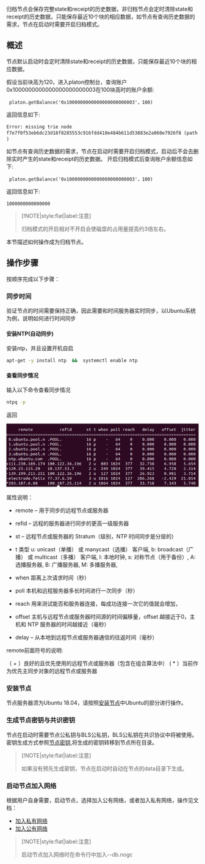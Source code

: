 归档节点会保存完整state和receipt的历史数据，非归档节点会定时清除state和receipt的历史数据，只能保存最近10个块的相应数据，如节点有查询历史数据的需求，节点在启动时需要开启归档模式。

## 概述
节点默认启动时会定时清除state和receipt的历史数据，只能保存最近10个块的相应数据。

假设当前块高为120，进入platon控制台，查询账户0x1000000000000000000000003在100块高时的账户余额:
```
 platon.getBalance('0x1000000000000000000000003'，100)
```
返回信息如下:
```
Error: missing trie node f7e7f0f53eb6dc23d18f8285553c916fdd410e484b611d53883e2a060e7926f8 (path )
```

如节点有查询历史数据的需求，节点在启动时需要开启归档模式，启动后不会去删除实时产生的state和receipt的历史数据。
开启归档模式后查询账户余额信息如下:
```
 platon.getBalance('0x1000000000000000000000003'，100)
```
返回信息如下:
```
1000000000000000
```

> [!NOTE|style:flat|label:注意]
>
> 归档模式的开启相对不开启会使磁盘的占用量提高约3倍左右。

本节描述如何操作成为归档节点。

##  操作步骤

按顺序完成以下步骤：

### 同步时间
验证节点的时间需要保持正确，因此需要和时间服务器实时同步，以Ubuntu系统为例，说明如何进行时间同步

#### 安装NTP(自动同步)

安装ntp，并且设置开机自启
```bash
apt-get -y install ntp  &&  systemctl enable ntp
```

#### 查看同步情况
输入以下命令查看同步情况
```bash
ntpq -p
```
返回

![ntpq返回](时钟同步.assets/ntpq.png)


属性说明：

- remote – 用于同步的远程节点或服务器

- refid – 远程的服务器进行同步的更高一级服务器

- st – 远程节点或服务器的 Stratum（级别，NTP 时间同步是分层的）

- t  类型 u: unicast（单播） 或 manycast（选播） 客户端, b: broadcast（广播） 或 multicast（多播） 客户端, l: 本地时钟, s: 对称节点（用于备份）, A: 选播服务器, B: 广播服务器, M: 多播服务器,

- when 距离上次请求时间（秒）

- poll   本机和远程服务器多长时间进行一次同步（秒）

- reach  用来测试能否和服务器连接，每成功连接一次它的值就会增加，

- offset  主机与远程节点或服务器时间源的时间偏移量，offset 越接近于0，主机和 NTP 服务器的时间越接近（毫秒）

- delay – 从本地到远程节点或服务器通信的往返时间（毫秒）


remote前面符号的说明:

（ + ）良好的且优先使用的远程节点或服务器（包含在组合算法中）
  ( * ）当前作为优先主同步对象的远程节点或服务器

###  安装节点
节点服务器须为Ubuntu 18.04，请按照[安装节点](zh-cn/Node/_[Chinese-Simplified]-安装节点.md)中Ubuntu的部分进行操作。

### 生成节点密钥与共识密钥
节点在启动时需要节点公私钥与BLS公私钥，BLS公私钥在共识协议中将被使用。
密钥生成方式参照[节点密钥](/zh-cn/Node/_[Chinese-Simplified]-钱包文件与节点密钥#节点密钥),将生成的密钥转移到节点所在目录。

> [!NOTE|style:flat|label:注意]
>
>  如果没有预先生成密钥，节点在启动时自动在节点的data目录下生成。

### 启动节点加入网络
根据用户自身需要，启动节点，选择加入公有网络，或者加入私有网络，操作见文档：
- [加入私有网络](zh-cn/Network/[Chinese-Simplified]-创建私有网络.md)
- [加入公有网络](zh-cn/Network/[Chinese-Simplified]-连接公有网络.md)

> [!NOTE|style:flat|label:注意]
>
> 启动节点加入网络时在命令行中加入--db.nogc
